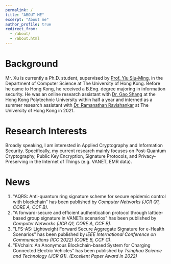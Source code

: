 ```yaml
---
permalink: /
title: "ABOUT ME"
excerpt: "About me"
author_profile: true
redirect_from: 
  - /about/
  - /about.html
--- 
```



Background
======
Mr. Xu is currently a Ph.D. student, supervised by [Prof. Yiu Siu-Ming](https://www.cs.hku.hk/index.php/people/academic-staff/smyiu), in the Department of Computer Science at The University of Hong Kong. Before he came to Hong Kong, he received a B.Eng. degree majoring in information security. He was an online research assistant with [Dr. Gao Shang](https://goldsainteagle.github.io/shanggao.github.io/) at the Hong Kong Polytechnic University within half a year and interned as a summer research assistant with [Dr. Ramanathan Ravishankar](https://www.cs.hku.hk/index.php/people/academic-staff/ravi) at The University of Hong Kong in 2021. 

Research Interests
======
Broadly speaking, I am interested in Applied Cryptography and Information Security. Specifically, my current research mainly focuses on Post-Quantum Cryptography, Public Key Encryption, Signature Protocols, and Privacy-Preserving in the Internet of Things (e.g. VANET, EMR data).

News
======
1. "AQRS: Anti-quantum ring signature scheme for secure epidemic control with blockchain" has been published by *Computer Networks* *(JCR Q1, CORE A, CCF B).*
2. "A forward-secure and efficient authentication protocol through lattice-based group signature in VANETs scenarios" has been published by *Computer Networks* *(JCR Q1, CORE A, CCF B).*
3. "LFS-AS: Lightweight Forward Secure Aggregate Signature for e-Health Scenarios" has been published by *IEEE International Conference on Communications (ICC'2022) (CORE B, CCF C)*.
4. "EVchain: An Anonymous Blockchain-based System for Charging Connected Electric Vehicles" has been published by *Tsinghua Science and Technology (JCR Q1).* *(Excellent Paper Award in 2022)*















